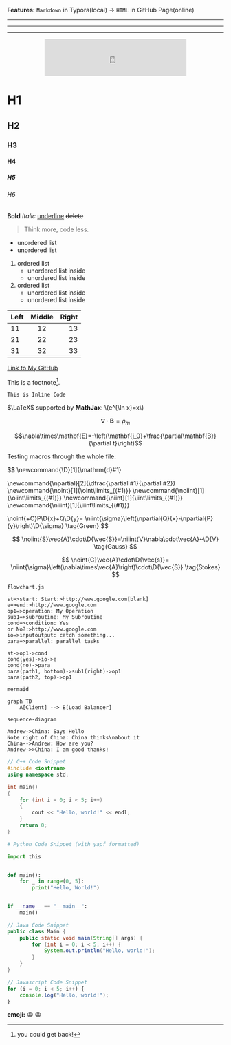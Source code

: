 **Features:** `Markdown` in Typora(local) -> `HTML` in GitHub Page(online)

---

---

---

<div align="middle"><iframe frameborder="no" border="0" marginwidth="0" marginheight="0" width=330 height=86 src="https://music.163.com/outchain/player?type=2&id=18309776&auto=1&height=66"></iframe></div>

# H1

## H2

### H3

#### H4

##### H5

###### H6

**Bold** *Italic* <u>underline</u> ~~delete~~

>   Think more, code less.

- unordered list
- unordered list

1.  ordered list
    -   unordered list inside
    -   unordered list inside
2.  ordered list
    -   unordered list inside
    -   unordered list inside

| Left | Middle | Right |
| ---- | :----: | ----: |
| 11   |   12   |    13 |
| 21   |   22   |    23 |
| 31   |   32   |    33 |

[Link to My GitHub](https://github.com/bill-xia)

This is a footnote[^footnote].

`This is Inline Code`

$\LaTeX$ supported by **MathJax**: \\(e^{\ln x}=x\\) 

$$\nabla\cdot\mathbf{B}=\rho_m$$

$$\nabla\times\mathbf{E}=-\left(\mathbf{j_0}+\frac{\partial\mathbf{B}}{\partial t}\right)$$

Testing macros through the whole file:

$$
\newcommand{\D}[1]{\mathrm{d}#1}

\newcommand{\npartial}[2]{\dfrac{\partial #1}{\partial #2}}
\newcommand{\noint}[1]{\oint\limits_{(#1)}}
\newcommand{\noiint}[1]{\oiint\limits_{(#1)}}
\newcommand{\niint}[1]{\iint\limits_{(#1)}}
\newcommand{\niiint}[1]{\iiint\limits_{(#1)}}


\noint{+C}P\D{x}+Q\D{y}=
\niint{\sigma}\left(\npartial{Q}{x}-\npartial{P}{y}\right)\D{\sigma}
\tag{Green}
$$

$$
\noiint{S}\vec{A}\cdot\D{\vec{S}}=\niiint{V}\nabla\cdot\vec{A}~\D{V}
\tag{Gauss}
$$

$$
\noint{C}\vec{A}\cdot\D{\vec{s}}=
\niint{\sigma}\left(\nabla\times\vec{A}\right)\cdot\D{\vec{S}}
\tag{Stokes}
$$

`flowchart.js`

```flow
st=>start: Start:>http://www.google.com[blank]
e=>end:>http://www.google.com
op1=>operation: My Operation
sub1=>subroutine: My Subroutine
cond=>condition: Yes
or No?:>http://www.google.com
io=>inputoutput: catch something...
para=>parallel: parallel tasks

st->op1->cond
cond(yes)->io->e
cond(no)->para
para(path1, bottom)->sub1(right)->op1
para(path2, top)->op1
```

`mermaid`

```mermaid
graph TD
    A[Client] --> B[Load Balancer]
```

`sequence-diagram`

```sequence
Andrew->China: Says Hello
Note right of China: China thinks\nabout it
China-->Andrew: How are you?
Andrew->>China: I am good thanks!
```

```c++
// C++ Code Snippet
#include <iostream>
using namespace std;

int main()
{
    for (int i = 0; i < 5; i++)
    {
        cout << "Hello, world!" << endl;
    }
    return 0;
}
```

```python
# Python Code Snippet (with yapf formatted)

import this


def main():
    for _ in range(0, 5):
        print("Hello, World!")


if __name__ == "__main__":
    main()

```

```java
// Java Code Snippet
public class Main {
    public static void main(String[] args) {
        for (int i = 0; i < 5; i++) {
            System.out.println("Hello, world!");
        }
    }
}
```

```javascript
// Javascript Code Snippet
for (i = 0; i < 5; i++) {
    console.log("Hello, world!");
}
```

**emoji:** 😀 :grinning: 

[^footnote]: you could get back!

